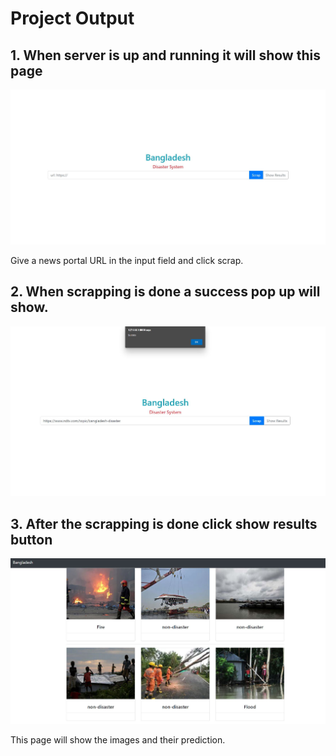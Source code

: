 # Project Output

## 1. When server is up and running it will show this page

![AA](https://github.com/Arif159357/Disaster_System/blob/main/Image_folders/Page_1.JPG)

Give a news portal URL in the input field and click scrap.

## 2. When scrapping is done a success pop up will show.

![AAC](https://github.com/Arif159357/Disaster_System/blob/main/Image_folders/Page_2.JPG)

## 3. After the scrapping is done click show results button

![AACC](https://github.com/Arif159357/Disaster_System/blob/main/Image_folders/Page_3.JPG)

This page will show the images and their prediction.
